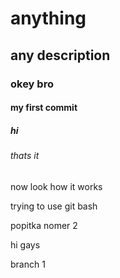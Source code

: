 # anything
## any description

### okey bro

#### my first commit

##### hi

###### thats it

now look how it works

trying to use git bash

popitka nomer 2

hi gays

branch 1
